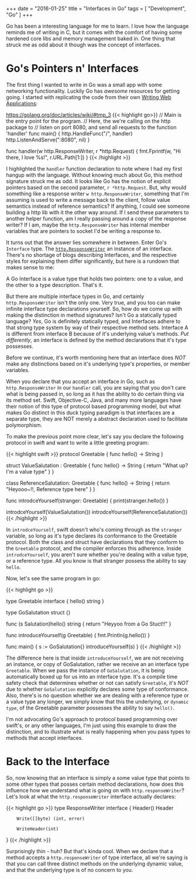 +++
date = "2016-01-25"
title = "Interfaces in Go"
tags = [ "Development", "Go" ]
+++

Go has been a interesting language for me to learn. I love how the language reminds me of writing in C, but it comes with the comfort of having some hardened core libs and memory management baked in. One thing that struck me as odd about it though was the concept of interfaces.

Go's Pointers n' Interfaces
===========================

The first thing I wanted to write in Go was a small app with some networking functionality. Luckily Go has *awesome* resources for getting going. I started with replicating the code from their own [Writing Web Applications](https://golang.org/doc/articles/wiki/ "Awesome Stuff"):

https://golang.org/doc/articles/wiki/#tmp_3
{{< highlight go>}}
// Main is the entry point for the program. 
// Here, the we're calling on the http package to
// listen on port 8080, and send all requests to the function 'handler'
func main() {
    http.HandleFunc("/", handler)
    http.ListenAndServe(":8080", nil)
}

func handler(w http.ResponseWriter, r *http.Request) {
    fmt.Fprintf(w, "Hi there, I love %s!", r.URL.Path[1:])
}
{{< /highlight >}}

I highlighted the `handler` function declaration to note where I had my first hangup with the language. Without knowing much about Go, this method signature struck me as odd. It looks like Go has the notion of explicit pointers based on the second parameter, `r *http.Request`. But, why would something like a response writer `w http.ResponseWriter`, something that I'm assuming is used to write a message back to the client, follow value semantics instead of reference semantics? If anything, I could see someone building a http lib with it the other way around. If I send these parameters to another helper function, am I really passing around a copy of the response writer? If I am, maybe the `http.ResponseWriter` has internal member variables that are pointers to socket I'd be writing a response to. 

It turns out that the answer lies somewhere in between. Enter Go's `Interface` type. The [`http.ResponseWriter`](https://golang.org/pkg/net/http/ "Cool Link") an instance of an interface. There's no shortage of blogs describing Interfaces, and the respective styles for explaining them differ significantly, but here is a rundown that makes sense to me:

A Go Interface is a value type that holds two pointers: one to a value, and the other to a type description. That's it. 

But there are multiple interface types in Go, and certainly `http.ResponseWriter` isn't the only one. Very true, and you too can make infinite interface type declarations yourself. So, how do we come up with making the distinction in method signatures? Isn't Go a statically typed language? *Yes*, Go is definitely statically typed, and Interfaces adhere to that strong type system by way of their respective method sets. Interface A is different from interface B because of it's underlying value's methods. *Put differently*, an interface is defined by the method declarations that it's type possesses.

Before we continue, it's worth mentioning here that an interface does *NOT* make any distinctions based on it's underlying type's properties, or member variables.

When you declare that you accept an interface in Go, such as `http.ResponseWriter` in our `handler` call, you are saying that you don't care what is being passed in, so long as it has the ability to do certain thing via its method set. Swift, Objective-C, Java, and many more languages have their notion of this type of protocol based programming model, but what makes Go distinct in this duck typing paradigm is that interfaces are a separate type, they are NOT merely a abstract declaration used to facilitate polymorphism. 

To make the previous point more clear, let's say you declare the following protocol in swift and want to write a little greeting program:

{{< highlight swift >}}
protocol Greetable {
    func hello() -> String
}

struct ValueSalutation : Greetable {
    func hello() -> String {
        return "What up? I'm a value type"
    }
}

class ReferenceSalutation: Greetable {
    func hello() -> String {
        return "Heyooo~!!, Reference type here"
    }
}

func introdceYourself(stranger: Greetable) {
    print(stranger.hello())
}

introdceYourself(ValueSalutation())
introdceYourself(ReferenceSalutation())
{{< /highlight >}}

In `introdceYourself`, swift doesn't who's coming through as the `stranger` variable, so long as it's type declares its conformance to the Greetable protocol. Both the class and struct have declarations that they conform to the `Greetable` protocol, and the compiler enforces this adherence. Inside `introdceYourself`, you aren't sure whether you're dealing with a value type, or a reference type. All you know is that stranger possess the ability to say `hello`. 

Now, let's see the same program in go:

{{< highlight go >}}

type Greetable interface {
	hello() string
}

type GoSalutation struct {}

func (s Salutation)hello() string {
	return "Heyyoo from a Go Stuct!!"
}

func introduceYourself(g Greetable) {
	fmt.Println(g.hello())
}

func main() {
	s := GoSalutation{}
	introduceYourself(s)
}
{{< /highlight >}}

The difference here is that inside `introduceYourself`, we are not receiving an instance, or copy of GoSalutation, rather we receive an an interface type `Greetable`. When we pass the instance of `GoSalutation`, it is being automatically boxed up for us into an interface type. It's a compile time safety check that determines whether or not can satisfy `Greetable`, it's *NOT* due to whether `GoSalutation` explicitly declares some type of conformance. Also, there's is no question whether we are dealing with a reference type or a value type any longer, we simply know that this the underlying, or `dynamic type`, of the Greetable parameter possesses the ability to say `hello()`. 

I'm not advocating Go's approach to protocol based programming over swift's, or any other languages, I'm just using this example to draw the distinction, and to illustrate what is really happening when you pass types to methods that accept interfaces.

Back to the Interface
=====================

So, now knowing that an interface is simply a some value type that points to some other types that posses certain method declarations, how does this influence how we understand what is going on with `http.responseWriter`? Let's look at what the `http.responseWriter` interface actually declares:

{{< highlight go >}}
type ResponseWriter interface {
        Header() Header

        Write([]byte) (int, error)

        WriteHeader(int)
}
{{< /highlight >}}

Surprisingly thin - huh? But that's kinda cool. When we declare that a method accepts a `http.responseWriter` of type interface, all we're saying is that you can call three distinct methods on the underlying dynamic value, and that the underlying type is of no concern to you.

